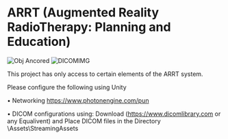 # ARRT (Augmented Reality RadioTherapy: Planning and Education) 

![Obj Ancored](https://github.com/khat1/AART/assets/39097440/9bd1a658-093e-41ee-adc7-282a89a52b83)
![DICOMIMG](https://github.com/khat1/AART/assets/39097440/8ce1b039-31cd-4d4f-8940-283a9e2f5194)



This project has only access to certain elements of the ARRT system. 

Please configure the following using Unity

•	Networking https://www.photonengine.com/pun

•	DICOM configurations using: Download (https://www.dicomlibrary.com or any Equalivent) and Place DICOM files in the Directory \Assets\StreamingAssets
